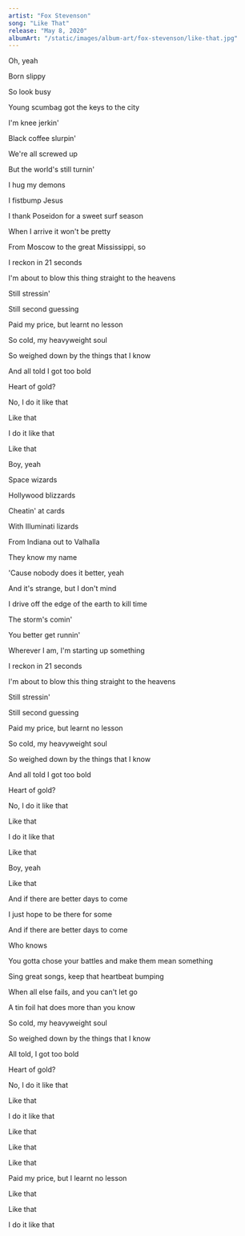 ```yaml
---
artist: "Fox Stevenson"
song: "Like That"
release: "May 8, 2020"
albumArt: "/static/images/album-art/fox-stevenson/like-that.jpg"
---
```


Oh, yeah

Born slippy

So look busy

Young scumbag got the keys to the city

I'm knee jerkin'

Black coffee slurpin'

We're all screwed up

But the world's still turnin'

I hug my demons

I fistbump Jesus

I thank Poseidon for a sweet surf season

When I arrive it won't be pretty

From Moscow to the great Mississippi, so

I reckon in 21 seconds

I'm about to blow this thing straight to the heavens

Still stressin'

Still second guessing

Paid my price, but learnt no lesson

So cold, my heavyweight soul

So weighed down by the things that I know

And all told I got too bold

Heart of gold?

No, I do it like that

Like that

I do it like that

Like that

Boy, yeah

Space wizards

Hollywood blizzards

Cheatin' at cards

With Illuminati lizards

From Indiana out to Valhalla

They know my name

'Cause nobody does it better, yeah

And it's strange, but I don't mind

I drive off the edge of the earth to kill time

The storm's comin'

You better get runnin'

Wherever I am, I'm starting up something

I reckon in 21 seconds

I'm about to blow this thing straight to the heavens

Still stressin'

Still second guessing

Paid my price, but learnt no lesson

So cold, my heavyweight soul

So weighed down by the things that I know

And all told I got too bold

Heart of gold?

No, I do it like that

Like that

I do it like that

Like that

Boy, yeah

Like that

And if there are better days to come

I just hope to be there for some

And if there are better days to come

Who knows

You gotta chose your battles and make them mean something

Sing great songs, keep that heartbeat bumping

When all else fails, and you can't let go

A tin foil hat does more than you know

So cold, my heavyweight soul

So weighed down by the things that I know

All told, I got too bold

Heart of gold?

No, I do it like that

Like that

I do it like that

Like that

Like that

Like that

Paid my price, but I learnt no lesson

Like that

Like that

I do it like that
